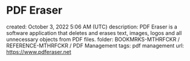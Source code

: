 # PDF Eraser

created: October 3, 2022 5:06 AM (UTC)
description: PDF Eraser is a software application that deletes and erases text, images, logos and all unnecessary objects from PDF files.
folder: BOOKMRKS-MTHRFCKR / REFERENCE-MTHRFCKR / PDF Management
tags: pdf management
url: https://www.pdferaser.net